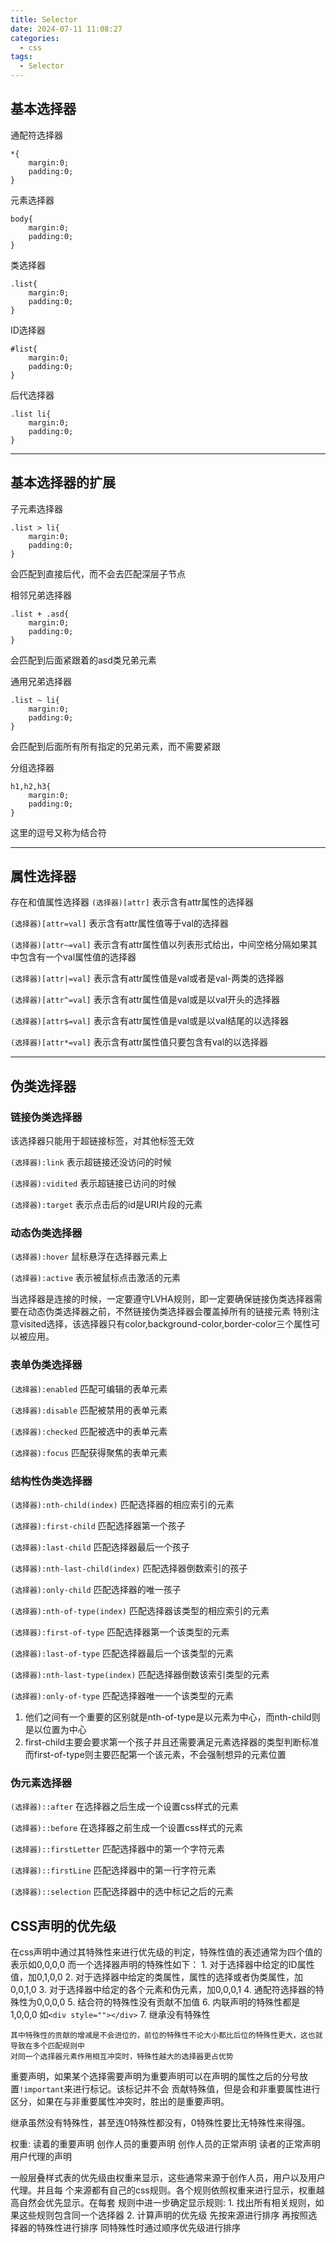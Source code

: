 ```yaml
---
title: Selector
date: 2024-07-11 11:08:27
categories:
  - css
tags:
  - Selector
---
```


## 基本选择器

通配符选择器
```
*{
    margin:0;
    padding:0;
}
```

元素选择器
```
body{
    margin:0;
    padding:0;
}
```

类选择器
```
.list{
    margin:0;
    padding:0;
}
```

ID选择器
```
#list{
    margin:0;
    padding:0;
}
```

后代选择器
```
.list li{ 
    margin:0;
    padding:0;
}
```

---

## 基本选择器的扩展

子元素选择器
```
.list > li{ 
    margin:0;
    padding:0;
}
```
会匹配到直接后代，而不会去匹配深层子节点

相邻兄弟选择器
```
.list + .asd{ 
    margin:0;
    padding:0;
}
```
会匹配到后面紧跟着的asd类兄弟元素

通用兄弟选择器
```
.list ~ li{ 
    margin:0;
    padding:0;
}
```
会匹配到后面所有所有指定的兄弟元素，而不需要紧跟

分组选择器
```
h1,h2,h3{ 
    margin:0;
    padding:0;
}
```
这里的逗号又称为结合符

---

## 属性选择器

存在和值属性选择器
`(选择器)[attr]` 表示含有attr属性的选择器

`(选择器)[attr=val]` 表示含有attr属性值等于val的选择器

`(选择器)[attr~=val]` 表示含有attr属性值以列表形式给出，中间空格分隔如果其中包含有一个val属性值的选择器

`(选择器)[attr|=val]` 表示含有attr属性值是val或者是val-两类的选择器

`(选择器)[attr^=val]` 表示含有attr属性值是val或是以val开头的选择器

`(选择器)[attr$=val]` 表示含有attr属性值是val或是以val结尾的以选择器

`(选择器)[attr*=val]` 表示含有attr属性值只要包含有val的以选择器

---

## 伪类选择器

### 链接伪类选择器

该选择器只能用于超链接标签，对其他标签无效

`(选择器):link` 表示超链接还没访问的时候

`(选择器):vidited` 表示超链接已访问的时候

`(选择器):target` 表示点击后的id是URI片段的元素

### 动态伪类选择器

`(选择器):hover` 鼠标悬浮在选择器元素上

`(选择器):active` 表示被鼠标点击激活的元素

当选择器是连接的时候，一定要遵守LVHA规则，即一定要确保链接伪类选择器需要在动态伪类选择器之前，不然链接伪类选择器会覆盖掉所有的链接元素
特别注意visited选择，该选择器只有color,background-color,border-color三个属性可以被应用。

### 表单伪类选择器

`(选择器):enabled` 匹配可编辑的表单元素

`(选择器):disable` 匹配被禁用的表单元素

`(选择器):checked` 匹配被选中的表单元素

`(选择器):focus` 匹配获得聚焦的表单元素

### 结构性伪类选择器

`(选择器):nth-child(index)` 匹配选择器的相应索引的元素

`(选择器):first-child` 匹配选择器第一个孩子

`(选择器):last-child` 匹配选择器最后一个孩子

`(选择器):nth-last-child(index)` 匹配选择器倒数索引的孩子

`(选择器):only-child` 匹配选择器的唯一孩子

`(选择器):nth-of-type(index)` 匹配选择器该类型的相应索引的元素

`(选择器):first-of-type` 匹配选择器第一个该类型的元素

`(选择器):last-of-type` 匹配选择器最后一个该类型的元素

`(选择器):nth-last-type(index)` 匹配选择器倒数该索引类型的元素

`(选择器):only-of-type` 匹配选择器唯一一个该类型的元素

1. 他们之间有一个重要的区别就是nth-of-type是以元素为中心，而nth-child则是以位置为中心
2. first-child主要会要求第一个孩子并且还需要满足元素选择器的类型判断标准
   而first-of-type则主要匹配第一个该元素，不会强制想异的元素位置

### 伪元素选择器

`(选择器)::after` 在选择器之后生成一个设置css样式的元素

`(选择器)::before` 在选择器之前生成一个设置css样式的元素

`(选择器)::firstLetter` 匹配选择器中的第一个字符元素

`(选择器)::firstLine` 匹配选择器中的第一行字符元素

`(选择器)::selection` 匹配选择器中的选中标记之后的元素

## CSS声明的优先级

在css声明中通过其特殊性来进行优先级的判定，特殊性值的表述通常为四个值的表示如0,0,0,0
而一个选择器声明的特殊性如下：
    1. 对于选择器中给定的ID属性值，加0,1,0,0
    2. 对于选择器中给定的类属性，属性的选择或者伪类属性，加0,0,1,0
    3. 对于选择器中给定的各个元素和伪元素，加0,0,0,1
    4. 通配符选择器的特殊性为0,0,0,0
    5. 结合符的特殊性没有贡献不加值
    6. 内联声明的特殊性都是1,0,0,0 如`<div style=""></div>`
    7. 继承没有特殊性

    其中特殊性的贡献的增减是不会进位的，前位的特殊性不论大小都比后位的特殊性更大，这也就导致在多个匹配规则中
    对同一个选择器元素作用相互冲突时，特殊性越大的选择器更占优势

重要声明，如果某个选择需要声明为重要声明可以在声明的属性之后的分号放置`!important`来进行标记。该标记并不会
贡献特殊值，但是会和非重要属性进行区分，如果在与非重要属性冲突时，胜出的是重要声明。

继承虽然没有特殊性，甚至连0特殊性都没有，0特殊性要比无特殊性来得强。

权重:
     读着的重要声明
     创作人员的重要声明
     创作人员的正常声明
     读者的正常声明
     用户代理的声明

一般层叠样式表的优先级由权重来显示，这些通常来源于创作人员，用户以及用户代理。并且每
个来源都有自己的css规则。各个规则依照权重来进行显示，权重越高自然会优先显示。在每套
规则中进一步确定显示规则:
    1. 找出所有相关规则，如果这些规则包含同一个选择器
    2. 计算声明的优先级
          先按来源进行排序
          再按照选择器的特殊性进行排序
          同特殊性时通过顺序优先级进行排序

